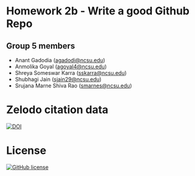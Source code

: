 # Homework 2b - Write a good Github Repo

## Group 5 members
- Anant Gadodia (agadodi@ncsu.edu)
- Anmolika Goyal (agoyal4@ncsu.edu)
- Shreya Someswar Karra (sskarra@ncsu.edu)
- Shubhagi Jain (sjain29@ncsu.edu)
- Srujana Marne Shiva Rao (smarnes@ncsu.edu)

# Zelodo citation data
[![DOI](https://zenodo.org/badge/DOI/10.5281/zenodo.5366712.svg)](https://doi.org/10.5281/zenodo.5366712)
# License
[![GitHub license](https://img.shields.io/github/license/AnmolikaGoyal/CSC510_HW2b)](https://github.com/AnmolikaGoyal/CSC510_HW2b/blob/main/LICENSE)

